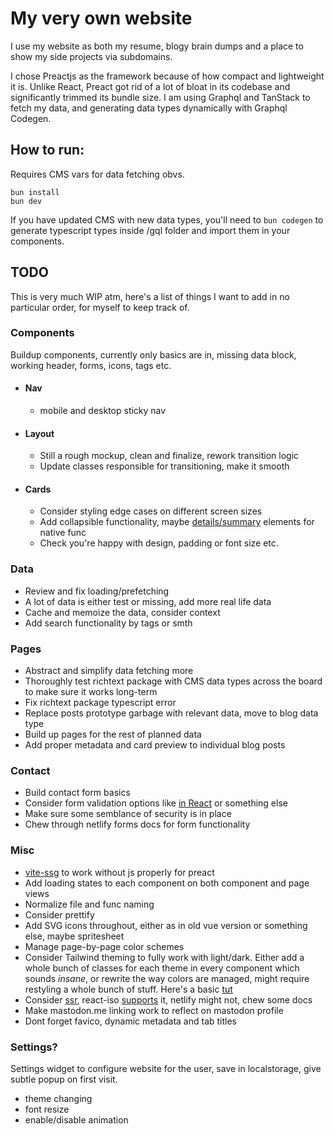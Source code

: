 # My very own website

I use my website as both my resume, blogy brain dumps and a place to show my side projects via subdomains.

I chose Preactjs as the framework because of how compact and lightweight it is. Unlike React, Preact got rid of a lot of bloat in its codebase and significantly trimmed its bundle size.
I am using Graphql and TanStack to fetch my data, and generating data types dynamically with Graphql Codegen.

## How to run:

Requires CMS vars for data fetching obvs.

```
bun install
bun dev
```

If you have updated CMS with new data types, you'll need to ``` bun codegen ``` to generate typescript types inside /gql folder and import them in your components.

## TODO

This is very much WIP atm, here's a list of things I want to add in no particular order, for myself to keep track of.

### Components

Buildup components, currently only basics are in, missing data block, working header, forms, icons, tags etc.

* #### Nav 
    * mobile and desktop sticky nav
* #### Layout
    * Still a rough mockup, clean and finalize, rework transition logic
    * Update classes responsible for transitioning, make it smooth
* #### Cards
    * Consider styling edge cases on different screen sizes 
    * Add collapsible functionality, maybe [details/summary](https://dev.to/jgustavoas/how-to-fully-animate-the-details-html-element-with-only-css-no-javascript-2n88) elements for native func
    * Check you're happy with design, padding or font size etc.

### Data
* Review and fix loading/prefetching
* A lot of data is either test or missing, add more real life data
* Cache and memoize the data, consider context
* Add search functionality by tags or smth

### Pages
* Abstract and simplify data fetching more
* Thoroughly test richtext package with CMS data types across the board to make sure it works long-term
* Fix richtext package typescript error
* Replace posts prototype garbage with relevant data, move to blog data type
* Build up pages for the rest of planned data
* Add proper metadata and card preview to individual blog posts

### Contact
* Build contact form basics
* Consider form validation options like [in React](https://rafaelcamargo.com/blog/validating-react-forms-easily-without-third-party-libraries/) or something else
* Make sure some semblance of security is in place
* Chew through netlify forms docs for form functionality

### Misc
* [vite-ssg](https://www.npmjs.com/package/vite-ssg) to work without js properly for preact
* Add loading states to each component on both component and page views
* Normalize file and func naming
* Consider prettify
* Add SVG icons throughout, either as in old vue version or something else, maybe spritesheet
* Manage page-by-page color schemes
* Consider Tailwind theming to fully work with light/dark. Either add a whole bunch of classes for each theme in every component which sounds _insane_, or rewrite the way colors are managed, might require restyling a whole bunch of stuff. Here's a basic [tut](https://www.devgem.io/posts/mastering-tailwind-css-v4-implementing-dynamic-light-and-dark-themes-effortlessly)
* Consider [ssr](https://preactjs.com/guide/v10/server-side-rendering/), react-iso [supports](https://github.com/preactjs/preact-iso) it, netlify might not, chew some docs
* Make mastodon.me linking work to reflect on mastodon profile
* Dont forget favico, dynamic metadata and tab titles

### Settings?

Settings widget to configure website for the user, save in localstorage, give subtle popup on first visit.

* theme changing
* font resize
* enable/disable animation